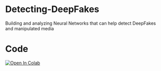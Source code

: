 # Detecting-DeepFakes
Building and analyzing Neural Networks that can help detect DeepFakes and manipulated media

# Code
[![Open In Colab](https://colab.research.google.com/assets/colab-badge.svg)](https://colab.research.google.com/drive/1QvIljfCOZUb682FFcTF_nGbigs1iMPDs)

